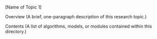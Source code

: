 [Name of Topic 1]

Overview
(A brief, one-paragraph description of this research topic.)

Contents
(A list of algorithms, models, or modules contained within this directory.)
